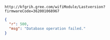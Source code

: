 `http://kfgrih.gree.com/wifiModule/Lastversion?firmwareCode=362001068967`

```json
{
  "r": 500,
  "msg": "Database operation failed."
}
```